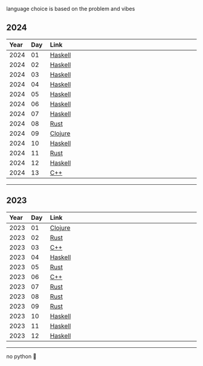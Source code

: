 language choice is based on the problem and vibes

## 2024

<table style='width:100%; border-collapse: collapse; text-align: left;'>
    <thead>
        <tr>
            <th style='width:10%; text-align: left;'>Year</th>
            <th style='width:10%; text-align: left;'>Day</th>
            <th style='width:80%; text-align: left;'>Link</th>
        </tr>
    </thead>
    <tbody>
      <tr><td style='width:10%;'>2024</td><td style='width:10%;'>01</td><td style='width:80%;'><a href='https://github.com/kkmonlee/aoc/blob/main/2024/01.hs'>Haskell</a></td></tr>
      <tr><td style='width:10%;'>2024</td><td style='width:10%;'>02</td><td style='width:80%;'><a href='https://github.com/kkmonlee/aoc/blob/main/2024/02.hs'>Haskell</a></td></tr>
      <tr><td style='width:10%;'>2024</td><td style='width:10%;'>03</td><td style='width:80%;'><a href='https://github.com/kkmonlee/aoc/blob/main/2024/03.hs'>Haskell</a></td></tr>
      <tr><td style='width:10%;'>2024</td><td style='width:10%;'>04</td><td style='width:80%;'><a href='https://github.com/kkmonlee/aoc/blob/main/2024/04.hs'>Haskell</a></td></tr>
      <tr><td style='width:10%;'>2024</td><td style='width:10%;'>05</td><td style='width:80%;'><a href='https://github.com/kkmonlee/aoc/blob/main/2024/05.hs'>Haskell</a></td></tr>
      <tr><td style='width:10%;'>2024</td><td style='width:10%;'>06</td><td style='width:80%;'><a href='https://github.com/kkmonlee/aoc/blob/main/2024/06.hs'>Haskell</a></td></tr>
      <tr><td style='width:10%;'>2024</td><td style='width:10%;'>07</td><td style='width:80%;'><a href='https://github.com/kkmonlee/aoc/blob/main/2024/07.hs'>Haskell</a></td></tr>
      <tr><td style='width:10%;'>2024</td><td style='width:10%;'>08</td><td style='width:80%;'><a href='https://github.com/kkmonlee/aoc/blob/main/2024/08.rs'>Rust</a></td></tr>
      <tr><td style='width:10%;'>2024</td><td style='width:10%;'>09</td><td style='width:80%;'><a href='https://github.com/kkmonlee/aoc/blob/main/2024/09.clj'>Clojure</a></td></tr>
      <tr><td style='width:10%;'>2024</td><td style='width:10%;'>10</td><td style='width:80%;'><a href='https://github.com/kkmonlee/aoc/blob/main/2024/10.hs'>Haskell</a></td></tr>
      <tr><td style='width:10%;'>2024</td><td style='width:10%;'>11</td><td style='width:80%;'><a href='https://github.com/kkmonlee/aoc/blob/main/2024/11.rs'>Rust</a></td></tr>
      <tr><td style='width:10%;'>2024</td><td style='width:10%;'>12</td><td style='width:80%;'><a href='https://github.com/kkmonlee/aoc/blob/main/2024/12.hs'>Haskell</a></td></tr>
      <tr><td style='width:10%;'>2024</td><td style='width:10%;'>13</td><td style='width:80%;'><a href='https://github.com/kkmonlee/aoc/blob/main/2024/13.cpp'>C++</a></td></tr>
    </tbody>
</table>

---

## 2023

<table style='width:100%; border-collapse: collapse; text-align: left;'>
    <thead>
        <tr>
            <th style='width:10%; text-align: left;'>Year</th>
            <th style='width:10%; text-align: left;'>Day</th>
            <th style='width:80%; text-align: left;'>Link</th>
        </tr>
    </thead>
    <tbody>
      <tr><td style='width:10%;'>2023</td><td style='width:10%;'>01</td><td style='width:80%;'><a href='https://github.com/kkmonlee/aoc/blob/main/2023/01.clj'>Clojure</a></td></tr>
      <tr><td style='width:10%;'>2023</td><td style='width:10%;'>02</td><td style='width:80%;'><a href='https://github.com/kkmonlee/aoc/blob/main/2023/02.rs'>Rust</a></td></tr>
      <tr><td style='width:10%;'>2023</td><td style='width:10%;'>03</td><td style='width:80%;'><a href='https://github.com/kkmonlee/aoc/blob/main/2023/03.cpp'>C++</a></td></tr>
      <tr><td style='width:10%;'>2023</td><td style='width:10%;'>04</td><td style='width:80%;'><a href='https://github.com/kkmonlee/aoc/blob/main/2023/04.hs'>Haskell</a></td></tr>
      <tr><td style='width:10%;'>2023</td><td style='width:10%;'>05</td><td style='width:80%;'><a href='https://github.com/kkmonlee/aoc/blob/main/2023/05.rs'>Rust</a></td></tr>
      <tr><td style='width:10%;'>2023</td><td style='width:10%;'>06</td><td style='width:80%;'><a href='https://github.com/kkmonlee/aoc/blob/main/2023/06.cpp'>C++</a></td></tr>
      <tr><td style='width:10%;'>2023</td><td style='width:10%;'>07</td><td style='width:80%;'><a href='https://github.com/kkmonlee/aoc/blob/main/2023/07.rs'>Rust</a></td></tr>
      <tr><td style='width:10%;'>2023</td><td style='width:10%;'>08</td><td style='width:80%;'><a href='https://github.com/kkmonlee/aoc/blob/main/2023/08.rs'>Rust</a></td></tr>
      <tr><td style='width:10%;'>2023</td><td style='width:10%;'>09</td><td style='width:80%;'><a href='https://github.com/kkmonlee/aoc/blob/main/2023/09.rs'>Rust</a></td></tr>
      <tr><td style='width:10%;'>2023</td><td style='width:10%;'>10</td><td style='width:80%;'><a href='https://github.com/kkmonlee/aoc/blob/main/2023/10.hs'>Haskell</a></td></tr>
      <tr><td style='width:10%;'>2023</td><td style='width:10%;'>11</td><td style='width:80%;'><a href='https://github.com/kkmonlee/aoc/blob/main/2023/11.hs'>Haskell</a></td></tr>
      <tr><td style='width:10%;'>2023</td><td style='width:10%;'>12</td><td style='width:80%;'><a href='https://github.com/kkmonlee/aoc/blob/main/2023/12.hs'>Haskell</a></td></tr>
    </tbody>
</table>

---

no python 🤮
